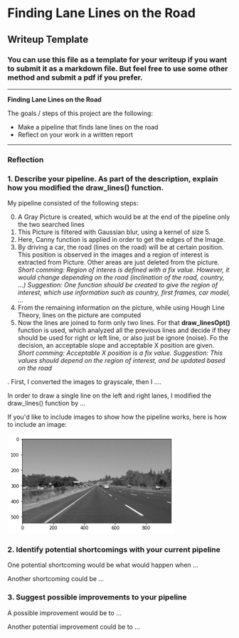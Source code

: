 # **Finding Lane Lines on the Road** 

## Writeup Template

### You can use this file as a template for your writeup if you want to submit it as a markdown file. But feel free to use some other method and submit a pdf if you prefer.

---

**Finding Lane Lines on the Road**

The goals / steps of this project are the following:
* Make a pipeline that finds lane lines on the road
* Reflect on your work in a written report


[//]: # (Image References)
[image1]: ./writeup_picture/download.png "P1"
[image2]: ./writeup_picture/download%20(1).png "P2"
[image3]: ./writeup_picture/download%20(2).png "P3"
[image4]: ./writeup_picture/download%20(3).png "P4"
[image5]: ./writeup_picture/download%20(4).png "P5"

---

### Reflection

### 1. Describe your pipeline. As part of the description, explain how you modified the draw_lines() function.

My pipeline consisted of the following steps:

0. A Gray Picture is created, which would be at the end of the pipeline only the two searched lines
1. This Picture is filtered with Gaussian blur, using a kernel of size 5.
2. Here, Canny function is applied in order to get the edges of the Image. 
3. By driving a car, the road (lines on the road) will be at certain position. This position is observed in the images and a region of interest is extracted from Picture. Other areas are just deleted from the picture.
*Short comming: Region of interes is defined with a fix value. However, it would change depending on the road (inclination of the road, country, ...)*
*Suggestion: One function should be created to give the region of interest, which use information such as country, first frames, car model, ...*
4. From the remaining information on the picture, while using Hough Line Theory, lines on the picture are computed
5. Now the lines are joined to form only two lines. For that **draw_linesOpt()** function is used, which analyzed all the previous lines and decide if they should be used for right or left line, or also just be ignore (noise). Fo the decision, an acceptable slope and acceptable X position are given.
*Short comming: Acceptable X position is a fix value.*
*Suggestion: This values should depend on the region of interest, and be updated based on the road*



. First, I converted the images to grayscale, then I .... 

In order to draw a single line on the left and right lanes, I modified the draw_lines() function by ...

If you'd like to include images to show how the pipeline works, here is how to include an image: 

![alt text][image1]


### 2. Identify potential shortcomings with your current pipeline


One potential shortcoming would be what would happen when ... 

Another shortcoming could be ...


### 3. Suggest possible improvements to your pipeline

A possible improvement would be to ...

Another potential improvement could be to ...
